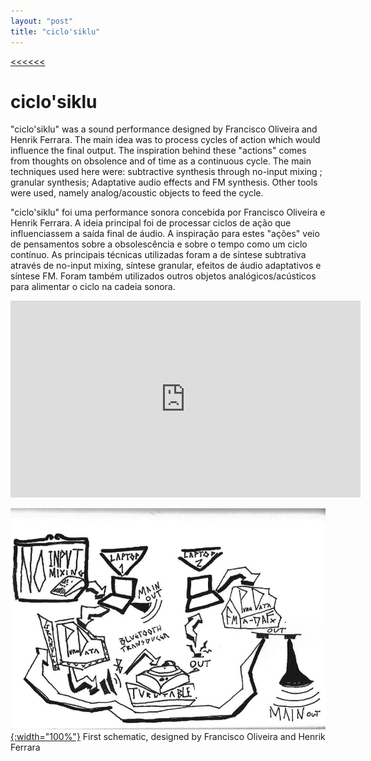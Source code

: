 ```yaml
---
layout: "post"
title: "ciclo'siklu"
---
```

[<<<<<<](/updates.html)
# ciclo'siklu
"ciclo'siklu" was a sound performance designed by Francisco Oliveira and Henrik Ferrara. The main idea was to process cycles of action which would influence the final output. The inspiration behind these "actions" comes from thoughts on obsolence and of time as a continuous cycle. The main techniques used here were: subtractive synthesis through no-input mixing ; granular synthesis; Adaptative audio effects and FM synthesis. Other tools were used, namely analog/acoustic objects to feed the cycle.



"ciclo'siklu" foi uma performance sonora concebida por Francisco Oliveira e Henrik Ferrara. A ideia principal foi de processar ciclos de ação que influenciassem a saída final de áudio. A inspiração para estes "ações" veio de pensamentos sobre a obsolescência e sobre o tempo como um ciclo contínuo. As principais técnicas utilizadas foram a de síntese subtrativa através de no-input mixing, síntese granular, efeitos de áudio adaptativos e síntese FM. Foram também utilizados outros objetos analógicos/acústicos para alimentar o ciclo na cadeia sonora.

<iframe width="560" height="315" src="https://www.youtube.com/embed/FtGh3A-eWp4" title="YouTube video player" frameborder="0" allow="accelerometer; autoplay; clipboard-write; encrypted-media; gyroscope; picture-in-picture" allowfullscreen></iframe>


[![Ciclo Esquema](/assets/music/cicloesquema.PNG){:width="100%"}](/assets/music/siklu_francisco_henrik_2019.pdf)
First schematic, designed by Francisco Oliveira and Henrik Ferrara

